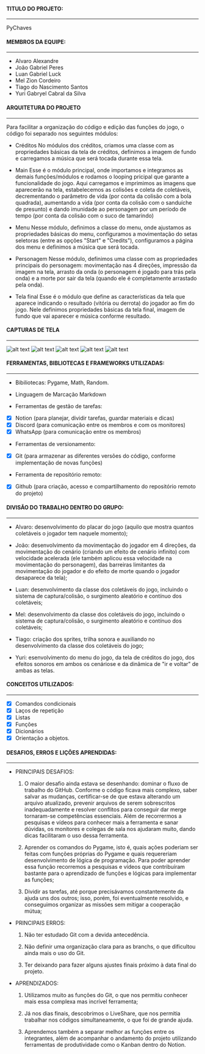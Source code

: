 #### TITULO DO PROJETO: 
___
PyChaves

#### MEMBROS DA EQUIPE:
___
- Alvaro Alexandre
- João Gabriel Peres
- Luan Gabriel Luck
- Mel Zion Cordeiro
- Tiago do Nascimento Santos
- Yuri Gabryel Cabral da Silva

#### ARQUITETURA DO PROJETO
___

Para facilitar a organização do código e edição das funções do jogo, o código foi separado nos seguintes módulos:

- Créditos
   No módulos dos créditos, criamos uma classe com as propriedades básicas da tela de créditos, definimos a imagem de fundo e carregamos a música que será tocada durante essa tela.

- Main
   Esse é o módulo principal, onde importamos e integramos as demais funções/módulos e rodamos o looping pricipal que garante a funcionalidade do jogo. Aqui carregamos e imprimimos as imagens que aparecerão na tela, estabelecemos as colisões e coleta de coletáveis, decrementando o parâmetro de vida (por conta da colisão com a bola quadrada), aumentando a vida (por conta da colisão com o sanduíche de presunto) e dando imunidade ao personagem por um período de tempo (por conta da colisão com o suco de tamarindo) 

- Menu
   Nesse módulo, definimos a classe do menu, onde ajustamos as propriedades básicas do menu, configuramos a movimentação do setas seletoras (entre as opções "Start" e "Credits"), configuramos a página dos menu e definimos a música que será tocada.

- Personagem
   Nesse módulo, definimos uma classe com as propriedades principais do personagem: movimentação nas 4 direções, impressão da imagem na tela, arrasto da onda (o personagem é jogado para trás pela onda) e a morte por sair da tela (quando ele é completamente arrastado pela onda).

- Tela final
   Esse é o módulo que define as características da tela que aparece indicando o resultado (vitória ou derrota) do jogador ao fim do jogo. Nele definimos propriedades básicas da tela final, imagem de fundo que vai aparecer e música conforme resultado.


#### CAPTURAS DE TELA
___
![alt text](<Tela dos Créditos.png>) 
![alt text](<Tela Inicial.png>) 
![alt text](<Tela Vitória.png>) 
![alt text](<Tela de Derrota.png>) 
![alt text](<Tela de Jogo.png>)

#### FERRAMENTAS, BIBLIOTECAS E FRAMEWORKS UTILIZADAS:
___

- Bibiliotecas: Pygame, Math, Random.

- Linguagem de Marcação Markdown

- Ferramentas de gestão de tarefas:
 - [x] Notion (para planejar, dividir tarefas, guardar materiais e dicas)
 - [x] Discord (para comunicação entre os membros e com os monitores)
 - [x] WhatsApp (para comunicação entre os membros)

- Ferramentas de versionamento:
 - [x] Git (para armazenar as diferentes versões do código, conforme implementação de novas funções)

- Ferramenta de repositório remoto:
 - [x] Github (para criação, acesso e compartilhamento do repositório remoto do projeto)


#### DIVISÃO DO TRABALHO DENTRO DO GRUPO:
___

- Alvaro: desenvolvimento do placar do jogo (aquilo que mostra quantos coletáveis o jogador tem naquele momento);

- João: desenvolvimento da movimentação do jogador em 4 direções, da movimentação do cenário (criando um efeito de cenário infinito) com velocidade acelerada (ele também aplicou essa velocidade na movimentação do personagem), das barreiras limitantes da movimentação do jogador e do efeito de morte quando o jogador desaparece da tela);

- Luan: desenvolvimento da classe dos coletáveis do jogo, incluindo o sistema de captura/colisão, o surgimento aleatório e contínuo dos coletáveis;

- Mel: desenvolvimento da classe dos coletáveis do jogo, incluindo o sistema de captura/colisão, o surgimento aleatório e contínuo dos coletáveis;

- Tiago: criação dos sprites, trilha sonora e auxiliando no desenvolvimento da classe dos coletáveis do jogo;

- Yuri: esenvolvimento do menu do jogo, da tela de créditos do jogo, dos efeitos sonoros em ambos os cenáriose e da dinâmica de "ir e voltar" de ambas as telas.

#### CONCEITOS UTILIZADOS:
___

- [x] Comandos condicionais
- [x] Laços de repetição
- [x] Listas
- [x] Funções
- [x] Dicionários
- [x] Orientação a objetos. 

#### DESAFIOS, ERROS E LIÇÕES APRENDIDAS:
___

- PRINCIPAIS DESAFIOS:
    1. O maior desafio ainda estava se desenhando: dominar o fluxo de trabalho do GitHub. Conforme o código ficava mais complexo, saber salvar as mudanças, certificar-se de que estava alterando um arquivo atualizado, prevenir arquivos de serem sobrescritos inadequadamente e resolver conflitos para conseguir dar merge tornaram-se competências essenciais. Além de recorrermos a pesquisas e vídeos para conhecer mais a ferramenta e sanar dúvidas, os monitores e colegas de sala nos ajudaram muito, dando dicas facilitaram o uso dessa ferramenta.

    2. Aprender os comandos do Pygame, isto é, quais ações poderiam ser feitas com funções próprias do Pygame e quais requereriam desenvolvimento de lógica de programação. Para poder aprender essa função recorremos a pesquisas e vídeos que contribuíram bastante para o aprendizado de funções e lógicas para implementar as funções; 

    3. Dividir as tarefas, até porque precisávamos constantemente da ajuda uns dos outros; isso, porém, foi eventualmente resolvido, e conseguimos organizar as missões sem mitigar a cooperação mútua;

- PRINCIPAIS ERROS:
    1. Não ter estudado Git com a devida antecedência.

    2. Não definir uma organização clara para as branchs, o que dificultou ainda mais o uso do Git.

    3. Ter deixando para fazer alguns ajustes finais próximo à data final do projeto.

- APRENDIZADOS:
    1. Utilizamos muito as funções do Git, o que nos permitiu conhecer mais essa complexa mas incrível ferramenta;

    2. Já nos dias finais, descobrimos o LiveShare, que nos permitia trabalhar nos códigos simultaneamente, o que foi de grande ajuda.

    3. Aprendemos também a separar melhor as funções entre os integrantes, além de acompanhar o andamento do projeto utilizando ferramentas de produtividade como o Kanban dentro do Notion.